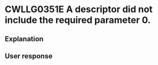 # CWLLG0351E A descriptor did not include the required parameter 0.

## Explanation

## User response